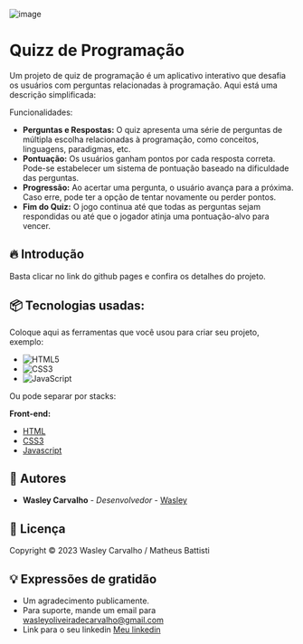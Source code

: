 ![image](https://github.com/wasleyfps/quizz/assets/88601440/29d62ee0-691a-4c2f-ad1b-b2d89fa78c24)

# Quizz de Programação

Um projeto de quiz de programação é um aplicativo interativo que desafia os usuários com perguntas relacionadas à programação. Aqui está uma descrição simplificada:

Funcionalidades:

- **Perguntas e Respostas:** O quiz apresenta uma série de perguntas de múltipla escolha relacionadas à programação, como conceitos, linguagens, paradigmas, etc.
- **Pontuação:** Os usuários ganham pontos por cada resposta correta. Pode-se estabelecer um sistema de pontuação baseado na dificuldade das perguntas.
- **Progressão:** Ao acertar uma pergunta, o usuário avança para a próxima. Caso erre, pode ter a opção de tentar novamente ou perder pontos.
- **Fim do Quiz:** O jogo continua até que todas as perguntas sejam respondidas ou até que o jogador atinja uma pontuação-alvo para vencer.

## 🔥 Introdução

Basta clicar no link do github pages e confira os detalhes do projeto.

## 📦 Tecnologias usadas:

Coloque aqui as ferramentas que você usou para criar seu projeto, exemplo:

* ![HTML5](https://img.shields.io/badge/html5-%23E34F26.svg?style=for-the-badge&logo=html5&logoColor=white)
* ![CSS3](https://img.shields.io/badge/css3-%231572B6.svg?style=for-the-badge&logo=css3&logoColor=white)
* ![JavaScript](https://img.shields.io/badge/javascript-%23323330.svg?style=for-the-badge&logo=javascript&logoColor=%23F7DF1E)

Ou pode separar por stacks:

**Front-end:**
* [HTML](https://developer.mozilla.org/pt-BR/docs/Web/HTML)
* [CSS3](https://developer.mozilla.org/pt-BR/docs/Web/CSS)
* [Javascript](https://developer.mozilla.org/pt-BR/docs/Web/JavaScript)

## 👷 Autores

* **Wasley Carvalho** - *Desenvolvedor* - [Wasley](https://github.com/wasleyfps)


## 📄 Licença

Copyright © 2023 Wasley Carvalho / Matheus Battisti



## 💡 Expressões de gratidão

* Um agradecimento publicamente.
* Para suporte, mande um email para wasleyoliveiradecarvalho@gmail.com
* Link para o seu linkedin [Meu linkedin](https://www.linkedin.com/in/wasleyfps/)
